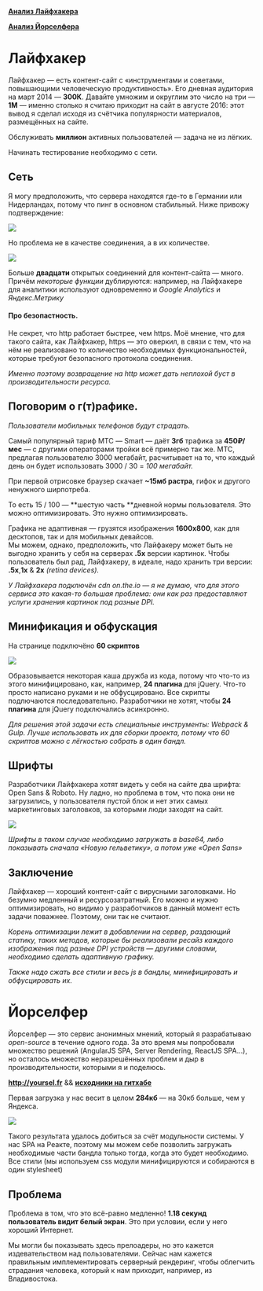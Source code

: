 

[**Анализ Лайфхакера**](https://github.com/fletcherist/ya-hmwrk-5#Лайфхакер)

[**Анализ Йорселфера**](https://github.com/fletcherist/ya-hmwrk-5#Йорселфер)



# Лайфхакер

Лайфхакер — есть контент-сайт с «инструментами и советами, повышающими человеческую продуктивность». 
Его дневная аудитория на март 2014 — **300К**.
Давайте умножим и округлим это число на три — **1М** — именно столько я считаю приходит на сайт в августе 2016: этот вывод я сделал исходя из счётчика популярности материалов, размещённых на сайте.



Обслуживать **миллион** активных пользователей — задача не из лёгких.

Начинать тестирование необходимо с сети. 



## Сеть

Я могу предположить, что сервера находятся где-то в Германии или Нидерландах, потому что пинг в основном стабильный.
Ниже привожу подтверждение:


<img src="https://pp.vk.me/c636227/v636227043/2430b/UCaOdYzn-LE.jpg">



Но проблема не в качестве соединения, а в их количестве.


<img src="https://pp.vk.me/c636227/v636227043/24301/gkvZAu5Fk9c.jpg">



Больше **двадцати** открытых соединений для контент-сайта — много.
Причём *некоторые функции* дублируются: например, на Лайфхакере для аналитики используют одновременно и *Google Analytics* и *Яндекс.Метрику*

#### Про безопастность.

Не секрет, что http работает быстрее, чем https. Моё мнение, что для такого сайта, как Лайфхакер, https — это оверкил, в связи с тем, что на нём не реализовано то количество необходимых функциональностей, которые требуют безопасного протокола соединения. 



*Именно поэтому возвращение на http может дать неплохой буст в производительности ресурса.*

## Поговорим о г(т)рафике.

*Пользователи мобильных телефонов будут страдать.*



Самый популярный тариф МТС — Smart — даёт **3гб** трафика за **450₽/мес** — с другими операторами тройки всё примерно так же.
МТС, предлагая пользователю 3000 мегабайт, расчитывает на то, что каждый день он будет использовать
3000 / 30 = *100 мегабайт.*

При первой отрисовке браузер скачает **~15мб растра**, гифок и другого ненужного ширпотреба.


То есть 15 / 100 — **шестую часть **дневной нормы пользователя. Это можно оптимизировать. Это нужно оптимизировать.



Графика не адаптивная — грузятся изображения **1600x800**, как для десктопов, так и для мобильных девайсов.  
Мы можем, однако, предположить, что Лайфакеру может быть не выгодно хранить у себя на серверах **.5x** версии картинок.
Чтобы пользователь был рад, Лайфхакеру, в идеале, надо хранить три версии: **.5x**,**1x** & **2x** *(retina devices).*


*У Лайфхакера подключён cdn on.the.io — я не думаю, что для этого сервиса это какая-то большая проблема: они как раз предоставляют услуги хранения картинок под разные DPI.*



## Минификация и обфускация

На странице подключёно **60 скриптов**

<img src="https://pp.vk.me/c636227/v636227043/24343/EgghJ5_Gn1A.jpg">

Образовывается некоторая каша дружба из кода, потому что что-то из этого минифицировано, как, например, **24 плагина** для jQuery. Что-то просто написано руками и не обфусцировано. Все скрипты подлючаются последовательно. Разработчики не хотят, чтобы **24 плагина** для jQuery подключались асинхронно.



*Для решения этой задачи есть специальные инструменты: Webpack & Gulp. Лучше использовать их для сборки проекта, потому что 60 скриптов можно с лёгкостью собрать в один бандл.*



## Шрифты

Разработчики Лайфхакера хотят видеть у себя на сайте два шрифта: Open Sans & Roboto. Ну ладно, но проблема в том, что пока они не загрузились, у пользователя пустой блок и нет этих самых маркетинговых заголовков, за которыми люди заходят на сайт.



<img src="https://pp.vk.me/c636227/v636227043/24354/fEuJsF-EJhQ.jpg">



*Шрифты в таком случае необходимо загружать в base64, либо показывать сначала «Новую гельветику», а потом уже «Open Sans»*



## Заключение

Лайфхакер — хороший контент-сайт с вирусными заголовками. Но безумно медленный и ресурсозатратный. Его можно и нужно оптимизировать, но видимо у разработчиков в данный момент есть задачи поважнее. Поэтому, они так не считают.



*Корень оптимизации лежит в добавлении на сервер, раздающий статику, таких методов, которые бы реализовали ресайз каждого изображения под разные DPI устройств — другими словами, необходимо сделать адаптивную графику.*



*Также надо сжать все стили и весь js в бандлы, минифицировать и обфусцировать их.*



# Йорселфер

Йорселфер — это сервис анонимных мнений, который я разрабатываю *open-source* в течение одного года. За это время мы попробовали множество решений (AngularJS SPA, Server Rendering, ReactJS SPA…), но осталось множество неразрешённых проблем и дыр в производительности, которыми я и поделюсь.



**http://yoursel.fr** && **[исходники на гитхабе](https://github.com/fletcherist/Yourselfr)**



Первая загрузка у нас весит в целом **284кб** — на 30кб больше, чем у Яндекса.



<img src="https://pp.vk.me/c636227/v636227043/24390/AvIRDOb1BkA.jpg">



Такого результата удалось добиться за счёт модульности системы. У нас SPA на Реакте, поэтому мы можем себе позволить загружать необходимые части бандла только тогда, когда это будет необходимо. Все стили (мы используем css модули минифицируются и собираются в один stylesheet)



## Проблема

Проблема в том, что это всё-равно медленно! **1.18 секунд пользователь видит белый экран**. Это при условии, если у него хороший Интернет.



Мы могли бы показывать здесь прелоадеры, но это кажется издевательством над пользователями. Сейчас нам кажется правильным имплементировать серверный рендеринг, чтобы облегчить страдания человека, который к нам приходит, например, из Владивостока.